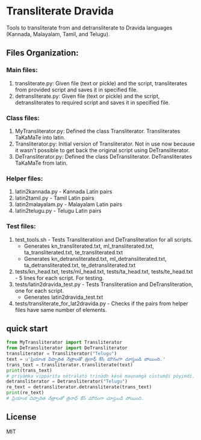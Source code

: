 # Transliterate Dravida

Tools to transliterate from and detransliterate to Dravida languages (Kannada, Malayalam, Tamil, and Telugu).

## Files Organization:
### Main files:
1. transliterate.py: Given file (text or pickle) and the script, transliterates from provided script and saves it in specified file.
2. detransliterate.py: Given file (text or pickle) and the script, detransliterates to required script and saves it in specified file.

### Class files:
1. MyTransliterator.py: Defined the class Transliterator. Transliterates TaKaMaTe into latin.
2. Transliterator.py: Initial version of Transliterator. Not in use now because it wasn't possible to get back the original script using DeTransliterator.
3. DeTransliterator.py: Defined the class DeTransliterator. DeTransliterates TaKaMaTe from latin.

### Helper files: 
1. latin2kannada.py - Kannada Latin pairs
2. latin2tamil.py - Tamil Latin pairs
3. latin2malayalam.py - Malayalam Latin pairs
4. latin2telugu.py - Telugu Latin pairs

### Test files:
1. test_tools.sh - Tests Transliteratiion and DeTransliteration for all scripts.
    - Generates kn_transliterated.txt, ml_transliterated.txt, ta_transliterated.txt, te_transliterated.txt
    - Generates kn_detransliterated.txt, ml_detransliterated.txt, ta_detransliterated.txt, te_detransliterated.txt
2. tests/kn_head.txt, tests/ml_head.txt, tests/ta_head.txt, tests/te_head.txt - 5 lines for each script. For testing.
3. tests/latin2dravida_test.py - Tests Transliteratiion and DeTransliteration, one for each script.
    - Generates latin2dravida_test.txt
4. tests/transliterate_for_lat2dravida.py - Checks if the pairs from helper files have same number of elements.


## quick start

```python
from MyTransliterator import Transliterator
from DeTransliterator import DeTransliterator
transliterator = Transliterator("Telugu")
text = u'ప్రియాంక విప్పారిత నేత్రాలతో త్రినాధ్ కేసే మౌనంగా చూస్తుండి పోయింది.'
trans_text = transliterator.transliterate(text)
print(trans_text)
# priyāṁka vippārita nētrālatō trinādh kēsē maunaṁgā cūstuṁḍi pōyiṁdi.
detransliterator = Detransliterator("Telugu")
re_text = detransliterator.detransliterate(trans_text)
print(re_text)
# ప్రియాంక విప్పారిత నేత్రాలతో త్రినాధ్ కేసే మౌనంగా చూస్తుండి పోయింది.
```

## License

MIT